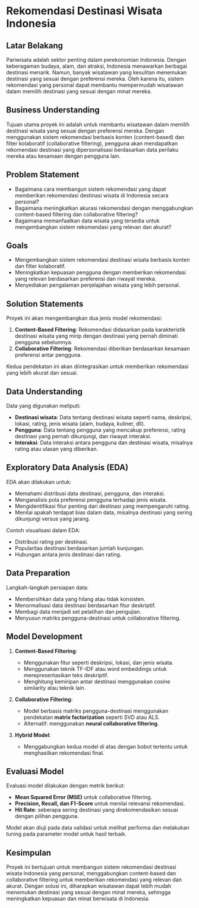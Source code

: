 # Rekomendasi Destinasi Wisata Indonesia

## Latar Belakang
Pariwisata adalah sektor penting dalam perekonomian Indonesia. Dengan keberagaman budaya, alam, dan atraksi, Indonesia menawarkan berbagai destinasi menarik. Namun, banyak wisatawan yang kesulitan menemukan destinasi yang sesuai dengan preferensi mereka. Oleh karena itu, sistem rekomendasi yang personal dapat membantu mempermudah wisatawan dalam memilih destinasi yang sesuai dengan minat mereka.

## Business Understanding
Tujuan utama proyek ini adalah untuk membantu wisatawan dalam memilih destinasi wisata yang sesuai dengan preferensi mereka. Dengan menggunakan sistem rekomendasi berbasis konten (content-based) dan filter kolaboratif (collaborative filtering), pengguna akan mendapatkan rekomendasi destinasi yang dipersonalisasi berdasarkan data perilaku mereka atau kesamaan dengan pengguna lain.

## Problem Statement
- Bagaimana cara membangun sistem rekomendasi yang dapat memberikan rekomendasi destinasi wisata di Indonesia secara personal?
- Bagaimana meningkatkan akurasi rekomendasi dengan menggabungkan content-based filtering dan collaborative filtering?
- Bagaimana memanfaatkan data wisata yang tersedia untuk mengembangkan sistem rekomendasi yang relevan dan akurat?

## Goals
- Mengembangkan sistem rekomendasi destinasi wisata berbasis konten dan filter kolaboratif.
- Meningkatkan kepuasan pengguna dengan memberikan rekomendasi yang relevan berdasarkan preferensi dan riwayat mereka.
- Menyediakan pengalaman penjelajahan wisata yang lebih personal.

## Solution Statements
Proyek ini akan mengembangkan dua jenis model rekomendasi:
1. **Content-Based Filtering**: Rekomendasi didasarkan pada karakteristik destinasi wisata yang mirip dengan destinasi yang pernah diminati pengguna sebelumnya.
2. **Collaborative Filtering**: Rekomendasi diberikan berdasarkan kesamaan preferensi antar pengguna.

Kedua pendekatan ini akan diintegrasikan untuk memberikan rekomendasi yang lebih akurat dan sesuai.

## Data Understanding
Data yang digunakan meliputi:
- **Destinasi wisata**: Data tentang destinasi wisata seperti nama, deskripsi, lokasi, rating, jenis wisata (alam, budaya, kuliner, dll).
- **Pengguna**: Data tentang pengguna yang mencakup preferensi, rating destinasi yang pernah dikunjungi, dan riwayat interaksi.
- **Interaksi**: Data interaksi antara pengguna dan destinasi wisata, misalnya rating atau ulasan yang diberikan.

## Exploratory Data Analysis (EDA)
EDA akan dilakukan untuk:
- Memahami distribusi data destinasi, pengguna, dan interaksi.
- Menganalisis pola preferensi pengguna terhadap jenis wisata.
- Mengidentifikasi fitur penting dari destinasi yang mempengaruhi rating.
- Menilai apakah terdapat bias dalam data, misalnya destinasi yang sering dikunjungi versus yang jarang.

Contoh visualisasi dalam EDA:
- Distribusi rating per destinasi.
- Popularitas destinasi berdasarkan jumlah kunjungan.
- Hubungan antara jenis destinasi dan rating.

## Data Preparation
Langkah-langkah persiapan data:
- Membersihkan data yang hilang atau tidak konsisten.
- Menormalisasi data destinasi berdasarkan fitur deskriptif.
- Membagi data menjadi set pelatihan dan pengujian.
- Menyusun matriks pengguna-destinasi untuk collaborative filtering.

## Model Development
1. **Content-Based Filtering**:
   - Menggunakan fitur seperti deskripsi, lokasi, dan jenis wisata.
   - Menggunakan teknik TF-IDF atau word embeddings untuk merepresentasikan teks deskriptif.
   - Menghitung kemiripan antar destinasi menggunakan cosine similarity atau teknik lain.

2. **Collaborative Filtering**:
   - Model berbasis matriks pengguna-destinasi menggunakan pendekatan **matrix factorization** seperti SVD atau ALS.
   - Alternatif: menggunakan **neural collaborative filtering**.

3. **Hybrid Model**:
   - Menggabungkan kedua model di atas dengan bobot tertentu untuk menghasilkan rekomendasi final.

## Evaluasi Model
Evaluasi model dilakukan dengan metrik berikut:
- **Mean Squared Error (MSE)** untuk collaborative filtering.
- **Precision, Recall, dan F1-Score** untuk menilai relevansi rekomendasi.
- **Hit Rate**: seberapa sering destinasi yang direkomendasikan sesuai dengan pilihan pengguna.

Model akan diuji pada data validasi untuk melihat performa dan melakukan tuning pada parameter model untuk hasil terbaik.

## Kesimpulan
Proyek ini bertujuan untuk membangun sistem rekomendasi destinasi wisata Indonesia yang personal, menggabungkan content-based dan collaborative filtering untuk memberikan rekomendasi yang relevan dan akurat. Dengan solusi ini, diharapkan wisatawan dapat lebih mudah menemukan destinasi yang sesuai dengan minat mereka, sehingga meningkatkan kepuasan dan minat berwisata di Indonesia.
